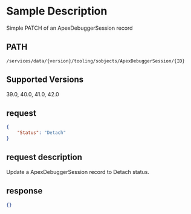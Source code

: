 # Sample Description
Simple PATCH of an ApexDebuggerSession record

## PATH
```
/services/data/{version}/tooling/sobjects/ApexDebuggerSession/{ID}
```
## Supported Versions
39.0, 40.0, 41.0, 42.0

## request
```json
{
	"Status": "Detach"
}
```

## request description
Update a ApexDebuggerSession record to Detach status.

## response
```json
{}
```
